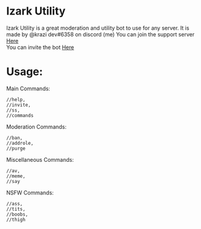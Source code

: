 # Izark Utility

Izark Utility is a great moderation and utility bot to use for any server. It is made by @krazi dev#6358 on discord (me)
You can join the support server [Here](https://discord.gg/aFpKUj83pc)  
You can invite the bot [Here](https://discord.com/api/oauth2/authorize?client_id=780619859418546176&permissions=8&scope=bot)

# Usage:
Main Commands:  
```
//help,  
//invite,  
//ss,  
//commands  
```
Moderation Commands:  
```//kick,
//ban,
//addrole,
//purge 
```
Miscellaneous Commands:  
```
//av,
//meme,
//say
```  
NSFW Commands:
```
//ass,
//tits,
//boobs,
//thigh
```
